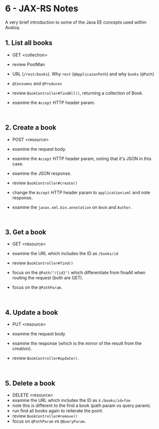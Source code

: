 # 6 - JAX-RS Notes

A very brief introduction to some of the Java EE concepts used within Avaloq.



## 1. List all books
- GET \<collection\>

- review PostMan

- URL (`/rest/books`).  Why `rest` (`@ApplicaionPath`) and why `books` (`@Path`)

- `@Consumes` and `@Produces`

- review `BookController#findAll()`, returning a collection of Book.

- examine the `Accept` HTTP header param.

  ​

## 2. Create a book
- POST \<resource\>

- examine the request body.

- examine the `Accept` HTTP header param, noting that it's JSON in this case.

- examine the JSON response.

- review `BookController#create()`

- change the `Accept` HTTP header param to `application\xml` and note response.

- examine the `javax.xml.bin.annotation` on `Book` and `Author`.

  ​

## 3. Get a book
- GET \<resource\>

- examine the URL which includes the ID as `/books/id`

- review `BookController#find()`

- focus on the `@Path("/{id}")` which differentiate from finaAll when routing the request (both are GET).

- focus on the `@PathParam`.

  ​

## 4. Update a book
- PUT \<resource\>

- examine the request body

- examine the response (which is the mirror of the result from the creation).

- review `BookController#update()`.

  ​

## 5. Delete a book
- DELETE \<resource\>
- examine the URL which includes the ID as s `/books/id=foo`
- note this is different to the find a book (path param vs query param).
- run find all books again to reiterate the point.
- review `BookController#remove()`
- focus on `@PathParam` vs `@QueryParam`.
